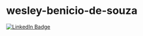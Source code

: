# wesley-benicio-de-souza
<div id="badges">
<a href="https://www.linkedin.com/in/Wesley-Benício-De-Souza
/">
<img src="https://img.shields.io/badge/LinkedIn-blue?style=for-the-badge&logo=linkedin&logoColor=white" alt="LinkedIn Badge"/= </a>
</div>

